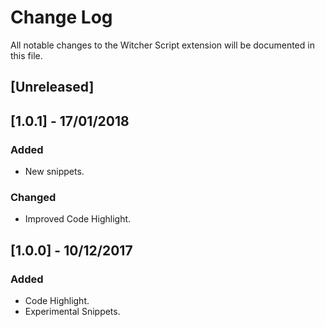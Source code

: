 # Change Log
All notable changes to the Witcher Script extension will be documented in this file.

## [Unreleased]

## [1.0.1] - 17/01/2018
### Added
- New snippets.

### Changed
- Improved Code Highlight.

## [1.0.0] - 10/12/2017
### Added
- Code Highlight.
- Experimental Snippets.